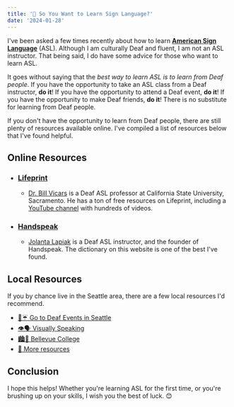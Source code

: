 ```yaml
---
title: '👐 So You Want to Learn Sign Language?'
date: '2024-01-28'
---
```


I've been asked a few times recently about how to learn [**American Sign Language**](https://en.wikipedia.org/wiki/American_Sign_Language) (ASL). Although I am culturally Deaf and fluent, I am not an ASL instructor. That being said, I do have some advice for those who want to learn ASL.

It goes without saying that the _best way to learn ASL is to learn from Deaf people_. If you have the opportunity to take an ASL class from a Deaf instructor, **do it**! If you have the opportunity to attend a Deaf event, **do it**! If you have the opportunity to make Deaf friends, **do it**! There is no substitute for learning from Deaf people.

If you don't have the opportunity to learn from Deaf people, there are still plenty of resources available online. I've compiled a list of resources below that I've found helpful.

## Online Resources

- ### [Lifeprint](https://www.lifeprint.com/)
  - [Dr. Bill Vicars](https://www.lifeprint.com/asl101/pages-layout/instructor.htm) is a Deaf ASL professor at California State University, Sacramento. He has a ton of free resources on Lifeprint, including a [YouTube channel](https://www.youtube.com/user/billvicars) with hundreds of videos.
- ### [Handspeak](https://www.handspeak.com/)
  - [Jolanta Lapiak](https://www.handspeak.com/learn/1/) is a Deaf ASL instructor, and the founder of Handspeak. The dictionary on this website is one of the best I've found.

## Local Resources

If you by chance live in the Seattle area, there are a few local resources I'd recommend.

- [🌲☔ Go to Deaf Events in Seattle](/posts/deaf-events)
- [👁️🗣️ Visually Speaking](https://www.visuallyspeaking.info/)
- [🏙️🌲 Bellevue College](https://www.bellevuecollege.edu/worldlanguages/departments/american-sign-language-asl/)
- [🚪 More resources](https://hsdc.org/education/resources/)

## Conclusion

I hope this helps! Whether you're learning ASL for the first time, or you're brushing up on your skills, I wish you the best of luck. 😊
